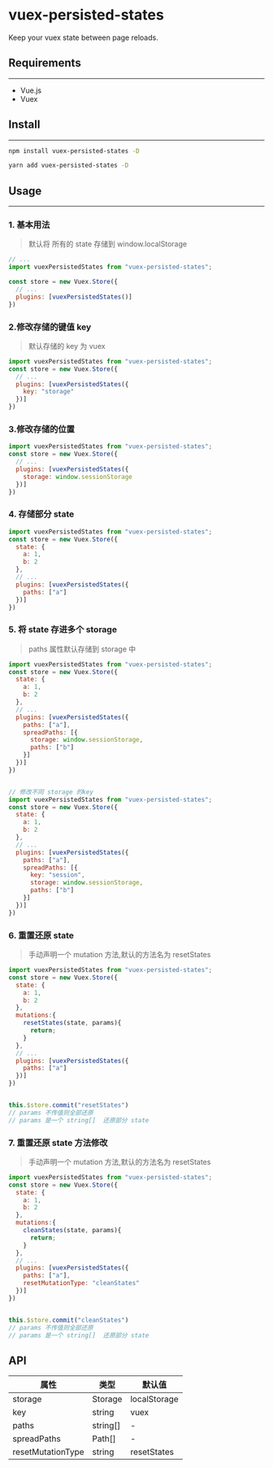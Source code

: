 <!--
 * @Description: 
 * @version: 
 * @Author: Chengbotao
 * @Date: 2020-08-14 16:04:11
 * @LastEditors: Chengbotao
 * @LastEditTime: 2020-08-21 18:11:13
 * @FilePath: \vuex-persisted-states\README.md
-->
# vuex-persisted-states
Keep your vuex state between page reloads.

## Requirements
---
- Vue.js
- Vuex

## Install
---
```sh
npm install vuex-persisted-states -D

yarn add vuex-persisted-states -D
```

## Usage
---
### 1. 基本用法
> 默认将 所有的 state 存储到 window.localStorage
```js
// ...
import vuexPersistedStates from "vuex-persisted-states";

const store = new Vuex.Store({
  // ...
  plugins: [vuexPersistedStates()]
})
```

### 2.修改存储的键值 **key**
> 默认存储的 key 为 vuex
```js
import vuexPersistedStates from "vuex-persisted-states";
const store = new Vuex.Store({
  // ...
  plugins: [vuexPersistedStates({
    key: "storage"
  })]
})
```

### 3.修改存储的位置
```js
import vuexPersistedStates from "vuex-persisted-states";
const store = new Vuex.Store({
  // ...
  plugins: [vuexPersistedStates({
    storage: window.sessionStorage
  })]
})
```

### 4. 存储部分 **state**
```js
import vuexPersistedStates from "vuex-persisted-states";
const store = new Vuex.Store({
  state: {
    a: 1,
    b: 2
  },
  // ...
  plugins: [vuexPersistedStates({
    paths: ["a"]
  })]
})
```

### 5. 将 **state** 存进多个 **storage**
> paths 属性默认存储到 storage 中
```js
import vuexPersistedStates from "vuex-persisted-states";
const store = new Vuex.Store({
  state: {
    a: 1,
    b: 2
  },
  // ...
  plugins: [vuexPersistedStates({
    paths: ["a"],
    spreadPaths: [{
      storage: window.sessionStorage,
      paths: ["b"]
    }]
  })]
})


// 修改不同 storage 的key
import vuexPersistedStates from "vuex-persisted-states";
const store = new Vuex.Store({
  state: {
    a: 1,
    b: 2
  },
  // ...
  plugins: [vuexPersistedStates({
    paths: ["a"],
    spreadPaths: [{
      key: "session",
      storage: window.sessionStorage,
      paths: ["b"]
    }]
  })]
})
```

### 6. 重置还原 state
> 手动声明一个 mutation 方法,默认的方法名为 resetStates
```js
import vuexPersistedStates from "vuex-persisted-states";
const store = new Vuex.Store({
  state: {
    a: 1,
    b: 2
  },
  mutations:{
    resetStates(state, params){
      return;
    }
  },
  // ...
  plugins: [vuexPersistedStates({
    paths: ["a"]
  })]
})


this.$store.commit("resetStates")
// params 不传值则全部还原
// params 是一个 string[]  还原部分 state
```

### 7. 重置还原 state 方法修改
> 手动声明一个 mutation 方法,默认的方法名为 resetStates
```js
import vuexPersistedStates from "vuex-persisted-states";
const store = new Vuex.Store({
  state: {
    a: 1,
    b: 2
  },
  mutations:{
    cleanStates(state, params){
      return;
    }
  },
  // ...
  plugins: [vuexPersistedStates({
    paths: ["a"],
    resetMutationType: "cleanStates"
  })]
})


this.$store.commit("cleanStates")
// params 不传值则全部还原
// params 是一个 string[]  还原部分 state
```

## API

| 属性              | 类型     | 默认值       |
| ----------------- | -------- | ------------ |
| storage           | Storage  | localStorage |
| key               | string   | vuex         |
| paths             | string[] | -            |
| spreadPaths       | Path[]   | -            |
| resetMutationType | string   | resetStates  |
